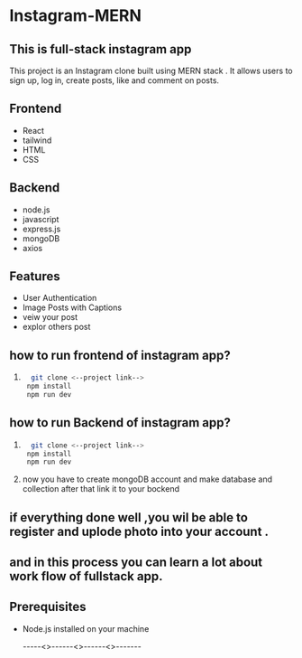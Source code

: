 # Instagram-MERN
## This is full-stack instagram app 

This project is an Instagram clone built using MERN stack . It allows users to sign up, log in, create posts, like and comment on posts.


## Frontend 
- React
- tailwind
- HTML
- CSS

## Backend
- node.js
- javascript
- express.js
- mongoDB
- axios 

## Features
- User Authentication
- Image Posts with Captions
- veiw your post 
- explor others post


## how to run frontend of instagram app?
1. ```bash
     git clone <--project link--> 
    npm install
    npm run dev
    ```        
## how to run Backend of instagram app?
1. ```bash
     git clone <--project link--> 
    npm install
    npm run dev
    ```        
2.  now you have to create mongoDB account and make database and collection after that link it to your bockend





## if everything done well ,you wil be  able to register and uplode photo into your account .
## and in this process you can learn a lot about work flow of fullstack app.

## Prerequisites
- Node.js installed on your machine

  -----<>------<>------<>-------